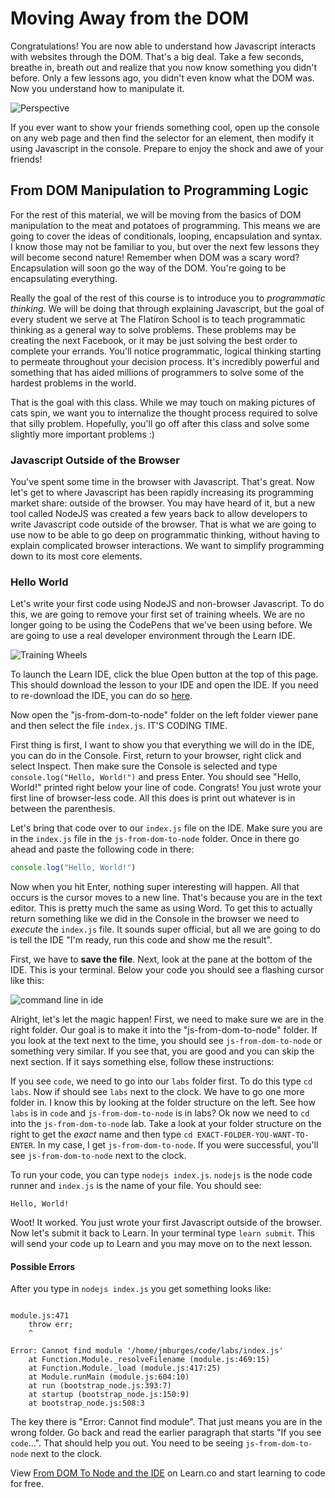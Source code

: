 # Moving Away from the DOM

Congratulations! You are now able to understand how Javascript interacts with websites through the DOM. That's a big deal. Take a few seconds, breathe in, breath out and realize that you now know something you didn't before. Only a few lessons ago, you didn't even know what the DOM was. Now you understand how to manipulate it.

![Perspective](https://web-dev-readme-photos.s3.amazonaws.com/js/perspective.gif)

If you ever want to show your friends something cool, open up the console on any web page and then find the selector for an element, then modify it using
Javascript in the console. Prepare to enjoy the shock and awe of your friends!

## From DOM Manipulation to Programming Logic

For the rest of this material, we will be moving from the basics of DOM manipulation to the meat and potatoes of programming. This means we are going to cover the ideas of conditionals, looping, encapsulation and syntax. I know those may not be familiar to you, but over the next few lessons they will become second nature! Remember when DOM was a scary word? Encapsulation will soon go the way of the DOM. You're going to be encapsulating everything.

Really the goal of the rest of this course is to introduce you to _programmatic thinking_. We will be doing that through explaining Javascript, but the goal of every student we serve at The Flatiron School is to teach programmatic thinking as a general way to solve problems. These problems may be creating the next Facebook, or it may be just solving the best order to complete your errands. You'll notice programmatic, logical thinking starting to permeate throughout your decision process. It's incredibly powerful and something that has aided millions of programmers to solve some of the hardest problems in the world. 

That is the goal with this class. While we may touch on making pictures of cats spin, we want you to internalize the thought process required to solve that silly problem. Hopefully, you'll go off after this class and solve some slightly more important problems :)

### Javascript Outside of the Browser

You've spent some time in the browser with Javascript. That's great. Now let's get to where Javascript has been rapidly increasing its programming market share: outside of the browser. You may have heard of it, but a new tool called NodeJS was created a few years back to allow developers to write Javascript code outside of the browser. That is what we are going to use now to be able to go deep on programmatic thinking, without having to explain complicated browser interactions. We want to simplify programming down to its most core elements. 

### Hello World

Let's write your first code using NodeJS and non-browser Javascript. To do this, we are going to remove your first set of training wheels. We are no longer going to be using the CodePens that we've been using before. We are going to use a real developer environment through the Learn IDE.

![Training Wheels](https://web-dev-readme-photos.s3.amazonaws.com/js/training_wheels.gif)

To launch the Learn IDE, click the blue Open button at the top of this page. This should download the lesson to your IDE and open the IDE. If you need to re-download the IDE, you can do so [here](http://help.learn.co/the-learn-ide/how-to-download-and-use-learn-ide-3).

Now open the "js-from-dom-to-node" folder on the left folder viewer pane and then select the file `index.js`. IT'S CODING TIME.

First thing is first, I want to show you that everything we will do in the IDE, you can do in the Console. First, return to your browser, right click and select Inspect. Then make sure the Console is selected and type `console.log("Hello, World!")` and press Enter. You should see "Hello, World!" printed right below your line of code. Congrats! You just wrote your first line of browser-less code. All this does is print out whatever is in between the parenthesis.

Let's bring that code over to our `index.js` file on the IDE. Make sure you are in the `index.js` file in the `js-from-dom-to-node` folder. Once in there go ahead and paste the following code in there:

```javascript
console.log("Hello, World!")
```

Now when you hit Enter, nothing super interesting will happen. All that occurs is the cursor moves to a new line. That's because you are in the text editor. This is pretty much the same as using Word. To get this to actually return something like we did in the Console in the browser we need to _execute_ the `index.js` file. It sounds super official, but all we are going to do is tell the IDE "I'm ready, run this code and show me the result".

First, we have to **save the file**. Next, look at the pane at the bottom of the IDE. This is your terminal. Below your code you should see a flashing cursor like this:

![command line in ide](https://web-dev-readme-photos.s3.amazonaws.com/js/ide-command-line.png)

Alright, let's let the magic happen! First, we need to make sure we are in the right folder. Our goal is to make it into the "js-from-dom-to-node" folder. If you look at the text next to the time, you should see `js-from-dom-to-node` or something very similar. If you see that, you are good and you can skip the next section. If it says something else, follow these instructions:

If you see `code`, we need to go into our `labs` folder first. To do this type `cd labs`. Now if should see `labs` next to the clock. We have to go one more folder in. I know this by looking at the folder structure on the left. See how `labs` is in `code` and `js-from-dom-to-node` is in labs? Ok now we need to `cd` into the `js-from-dom-to-node` lab. Take a look at your folder structure on the right to get the _exact_ name and then type `cd EXACT-FOLDER-YOU-WANT-TO-ENTER`. In my case, I get `js-from-dom-to-node`. If you were successful, you'll see `js-from-dom-to-node` next to the clock.

To run your code, you can type `nodejs index.js`. `nodejs` is the node code runner and `index.js` is the name of your file. You should see:

```
Hello, World!
```

Woot! It worked. You just wrote your first Javascript outside of the browser. Now let's submit it back to Learn. In your terminal type `learn submit`. This will send your code up to Learn and you may move on to the next lesson. 

#### Possible Errors

After you type in `nodejs index.js` you get something looks like:

```

module.js:471                                                                                                                 
    throw err;                                                                                                                
    ^                                                                                                                         
                                                                                                                              
Error: Cannot find module '/home/jmburges/code/labs/index.js'                                                                 
    at Function.Module._resolveFilename (module.js:469:15)                                                                    
    at Function.Module._load (module.js:417:25)                                                                               
    at Module.runMain (module.js:604:10)                                                                                      
    at run (bootstrap_node.js:393:7)                                                                                          
    at startup (bootstrap_node.js:150:9)                                                                                      
    at bootstrap_node.js:508:3                                                                                                
```

The key there is "Error: Cannot find module". That just means you are in the wrong folder. Go back and read the earlier paragraph that starts "If you see `code`...". That should help you out. You need to be seeing `js-from-dom-to-node` next to the clock. 


<p class='util--hide'>View <a href='https://learn.co/lessons/js-from-dom-to-node'>From DOM To Node and the IDE</a> on Learn.co and start learning to code for free.</p>

